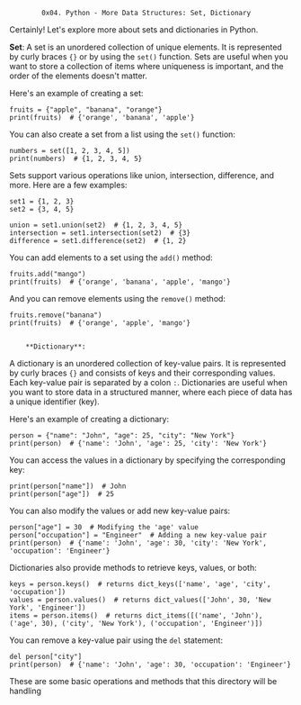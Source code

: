  			0x04. Python - More Data Structures: Set, Dictionary

Certainly! Let's explore more about sets and dictionaries in Python.

**Set**:
A set is an unordered collection of unique elements. It is represented by curly braces `{}` or by using the `set()` function. Sets are useful when you want to store a collection of items where uniqueness is important, and the order of the elements doesn't matter.

Here's an example of creating a set:

	fruits = {"apple", "banana", "orange"}
	print(fruits)  # {'orange', 'banana', 'apple'}


You can also create a set from a list using the `set()` function:

	numbers = set([1, 2, 3, 4, 5])
	print(numbers)  # {1, 2, 3, 4, 5}

Sets support various operations like union, intersection, difference, and more. Here are a few examples:


	set1 = {1, 2, 3}
	set2 = {3, 4, 5}

	union = set1.union(set2)  # {1, 2, 3, 4, 5}
	intersection = set1.intersection(set2)  # {3}
	difference = set1.difference(set2)  # {1, 2}

You can add elements to a set using the `add()` method:


	fruits.add("mango")
	print(fruits)  # {'orange', 'banana', 'apple', 'mango'}


And you can remove elements using the `remove()` method:


	fruits.remove("banana")
	print(fruits)  # {'orange', 'apple', 'mango'}


		**Dictionary**:
A dictionary is an unordered collection of key-value pairs. It is represented by curly braces `{}` and consists of keys and their corresponding values. Each key-value pair is separated by a colon `:`. 
Dictionaries are useful when you want to store data in a structured manner, where each piece of data has a unique identifier (key).

Here's an example of creating a dictionary:


	person = {"name": "John", "age": 25, "city": "New York"}
	print(person)  # {'name': 'John', 'age': 25, 'city': 'New York'}


You can access the values in a dictionary by specifying the corresponding key:


	print(person["name"])  # John
	print(person["age"])  # 25

You can also modify the values or add new key-value pairs:


	person["age"] = 30  # Modifying the 'age' value
	person["occupation"] = "Engineer"  # Adding a new key-value pair
	print(person)  # {'name': 'John', 'age': 30, 'city': 'New York', 'occupation': 'Engineer'}


Dictionaries also provide methods to retrieve keys, values, or both:


	keys = person.keys()  # returns dict_keys(['name', 'age', 'city', 'occupation'])
	values = person.values()  # returns dict_values(['John', 30, 'New York', 'Engineer'])
	items = person.items()  # returns dict_items([('name', 'John'), ('age', 30), ('city', 'New York'), ('occupation', 'Engineer')])
	

You can remove a key-value pair using the `del` statement:


	del person["city"]
	print(person)  # {'name': 'John', 'age': 30, 'occupation': 'Engineer'}


These are some basic operations and methods that this directory will be handling

